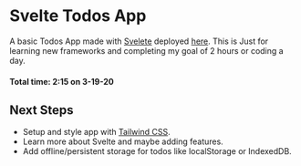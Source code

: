 # Svelte Todos App
A basic Todos App made with [Svelete](https://svelte.dev/) 
deployed [here](https://svelete-todo-app.surge.sh/). This is Just for learning new frameworks and completing my goal of 2 hours or coding a day.

#### Total time: 2:15 on 3-19-20



## Next Steps
- Setup and style app with [Tailwind CSS](https://tailwindcss.com/).
- Learn more about Svelte and maybe adding features.
- Add offline/persistent storage for todos like localStorage or IndexedDB.
